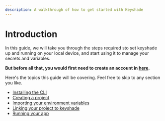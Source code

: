 ```yaml
---
description: A walkthrough of how to get started with Keyshade
---
```


# Introduction

In this guide, we will take you through the steps required sto set keyshade up and running on your local device, and start using it to manage your secrets and variables.

**But before all that, you would first need to create an account in [here](https://app.keyshade.io).**

Here's the topics this guide will be covering. Feel free to skip to any section you like.

- [Installing the CLI](installing-the-cli.md)
- [Creating a project](creating-a-project.md)
- [Importing your environment variables](importing-your-environment-variables.md)
- [Linking your project to keyshade](add-keyshade-to-your-project.md)
- [Running your app](running-your-app.md)
